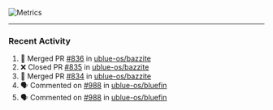 ![Metrics](https://metrics.lecoq.io/KyleGospo?template=classic&base=header%2C%20activity%2C%20community%2C%20repositories%2C%20metadata&base.indepth=false&base.hireable=false&base.skip=false&config.timezone=America%2FLos_Angeles)

---
### Recent Activity
<!--START_SECTION:activity-->
1. 🎉 Merged PR [#836](https://github.com/ublue-os/bazzite/pull/836) in [ublue-os/bazzite](https://github.com/ublue-os/bazzite)
2. ❌ Closed PR [#835](https://github.com/ublue-os/bazzite/pull/835) in [ublue-os/bazzite](https://github.com/ublue-os/bazzite)
3. 🎉 Merged PR [#834](https://github.com/ublue-os/bazzite/pull/834) in [ublue-os/bazzite](https://github.com/ublue-os/bazzite)
4. 🗣 Commented on [#988](https://github.com/ublue-os/bluefin/pull/988#issuecomment-1972693464) in [ublue-os/bluefin](https://github.com/ublue-os/bluefin)
5. 🗣 Commented on [#988](https://github.com/ublue-os/bluefin/pull/988#issuecomment-1972691922) in [ublue-os/bluefin](https://github.com/ublue-os/bluefin)
<!--END_SECTION:activity-->
